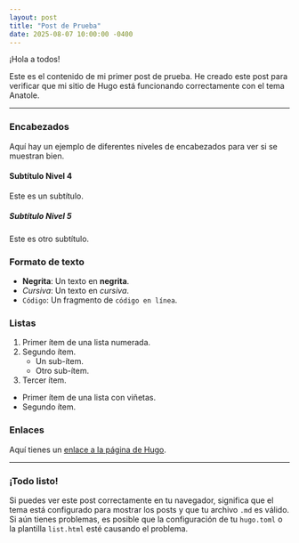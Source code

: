 ```yaml
---
layout: post
title: "Post de Prueba"
date: 2025-08-07 10:00:00 -0400
---
```



¡Hola a todos!

Este es el contenido de mi primer post de prueba. He creado este post para verificar que mi sitio de Hugo está funcionando correctamente con el tema Anatole.

---

### Encabezados
Aquí hay un ejemplo de diferentes niveles de encabezados para ver si se muestran bien.

#### Subtítulo Nivel 4
Este es un subtítulo.

##### Subtítulo Nivel 5
Este es otro subtítulo.

### Formato de texto
- **Negrita**: Un texto en **negrita**.
- *Cursiva*: Un texto en *cursiva*.
- `Código`: Un fragmento de `código en línea`.

### Listas
1. Primer ítem de una lista numerada.
2. Segundo ítem.
   - Un sub-ítem.
   - Otro sub-ítem.
3. Tercer ítem.

* Primer ítem de una lista con viñetas.
* Segundo ítem.

### Enlaces
Aquí tienes un [enlace a la página de Hugo](https://gohugo.io/).

---

### ¡Todo listo!
Si puedes ver este post correctamente en tu navegador, significa que el tema está configurado para mostrar los posts y que tu archivo `.md` es válido. Si aún tienes problemas, es posible que la configuración de tu `hugo.toml` o la plantilla `list.html` esté causando el problema.
